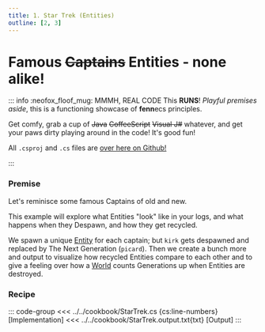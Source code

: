 ```yaml
---
title: 1. Star Trek (Entities)
outline: [2, 3]
---
```


# Famous ~~Captains~~ Entities - none alike!

::: info :neofox_floof_mug: MMMH, REAL CODE
This **RUNS**! *Playful premises aside*, this is a functioning showcase of **fenn**ecs principles.

Get comfy, grab a cup of ~~Java~~ ~~CoffeeScript~~ ~~Visual J#~~ whatever, and get your paws dirty playing around in the code! It's good fun!

All `.csproj` and `.cs` files are [over here on Github!](https://github.com/thygrrr/fennecs/blob/main/cookbook) 

:::

### Premise
Let's reminisce some famous Captains of old and new.

This example will explore what Entities "look" like in your logs, and what happens when they Despawn, and how they get recycled.

We spawn a unique [Entity](../docs/Entity.md) for each captain; but `kirk` gets despawned and replaced by The Next Generation (`picard`). Then we create a bunch more and output to visualize how recycled Entities compare to each other and to give a feeling over how a [World](../docs/World.md) counts Generations up when Entities are destroyed.

### Recipe
::: code-group
<<< ../../cookbook/StarTrek.cs {cs:line-numbers} [Implementation]
<<< ../../cookbook/StarTrek.output.txt{txt} [Output]
:::
